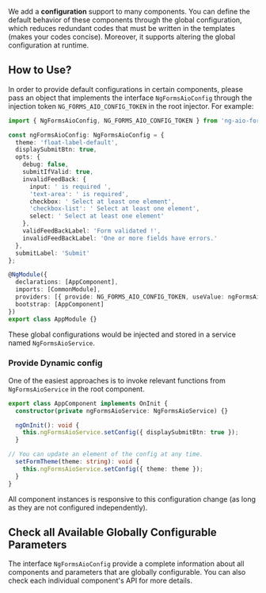 We add a **configuration** support to many components. You can define the default behavior of these components through the global configuration, which reduces redundant codes that must be written in the templates (makes your codes concise). Moreover, it supports altering the global configuration at runtime.

## How to Use?

In order to provide default configurations in certain components, please pass an object that implements the interface `NgFormsAioConfig` through the injection token `NG_FORMS_AIO_CONFIG_TOKEN` in the root injector. For example:

```typescript
import { NgFormsAioConfig, NG_FORMS_AIO_CONFIG_TOKEN } from 'ng-aio-forms';

const ngFormsAioConfig: NgFormsAioConfig = {
  theme: 'float-label-default',
  displaySubmitBtn: true,
  opts: {
    debug: false,
    submitIfValid: true,
    invalidFeedBack: {
      input: ' is required ',
      'text-area': ' is required',
      checkbox: ' Select at least one element',
      'checkbox-list': ' Select at least one element',
      select: ' Select at least one element'
    },
    validFeedBackLabel: 'Form validated !',
    invalidFeedBackLabel: 'One or more fields have errors.'
  },
  submitLabel: 'Submit'
};

@NgModule({
  declarations: [AppComponent],
  imports: [CommonModule],
  providers: [{ provide: NG_FORMS_AIO_CONFIG_TOKEN, useValue: ngFormsAioConfig }],
  bootstrap: [AppComponent]
})
export class AppModule {}
```

These global configurations would be injected and stored in a service named `NgFormsAioService`.

### Provide Dynamic config

One of the easiest approaches is to invoke relevant functions from `NgFormsAioService` in the root component.

```typescript
export class AppComponent implements OnInit {
  constructor(private ngFormsAioService: NgFormsAioService) {}

  ngOnInit(): void {
    this.ngFormsAioService.setConfig({ displaySubmitBtn: true });
  }

// You can update an element of the config at any time.
  setFormTheme(theme: string): void {
    this.ngFormsAioService.setConfig({ theme: theme });
  }
}
```

All component instances is responsive to this configuration change (as long as they are not configured independently).

## Check all Available Globally Configurable Parameters

The interface `NgFormsAioConfig` provide a complete information about all components and parameters that are globally configurable. You can also check each individual component's API for more details.

